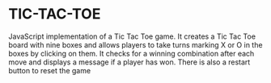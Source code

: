 # TIC-TAC-TOE

JavaScript implementation of a Tic Tac Toe game.
It creates a Tic Tac Toe board with nine boxes and allows players to take turns marking X or O in the boxes by clicking on them.
It checks for a winning combination after each move and displays a message if a player has won.
There is also a restart button to reset the game
